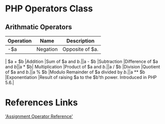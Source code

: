 # PHP Operators Class


## Arithmatic Operators
|Operation|Name|Description|
|---|---|---|
|-$a	|Negation	|Opposite of $a.|

| $a + $b	|Addition	|Sum of $a and $b.|
|$a - $b	|Subtraction	|Difference of $a and $b|
|$a * $b|	Multiplication	|Product of $a and $b.|
|$a / $b	|Division	|Quotient of $a and $b.|
|$a % $b	|Modulo	Remainder of $a divided by $b.|
|$a ** $b	|Exponentiation	|Result of raising $a to the $b'th power. Introduced in PHP 5.6.|


# References Links
['Assignment Operator Reference'](http://php.net/manual/en/language.operators.assignment.php)
